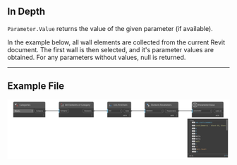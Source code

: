## In Depth
`Parameter.Value` returns the value of the given parameter (if available).

In the example below, all wall elements are collected from the current Revit document. The first wall is then selected, and it's parameter values are obtained. For any parameters without values, null is returned.
___
## Example File

![Parameter.Value](./Revit.Elements.Parameter.Value_img.jpg)